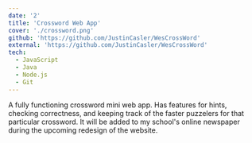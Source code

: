 ```yaml
---
date: '2'
title: 'Crossword Web App'
cover: './crossword.png'
github: 'https://github.com/JustinCasler/WesCrossWord'
external: 'https://github.com/JustinCasler/WesCrossWord'
tech:
  - JavaScript
  - Java
  - Node.js
  - Git
---
```


A fully functioning crossword mini web app. Has features for hints, checking correctness, and keeping track of the faster puzzelers for that particular crossword. It will be added to my school's online newspaper during the upcoming redesign of the website.
